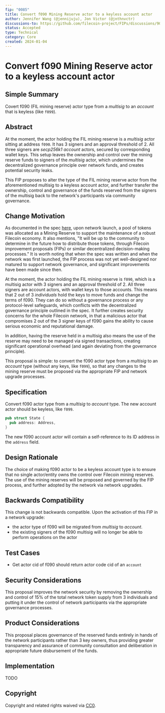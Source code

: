 ```yaml
---
fip: "0085" 
title: Convert f090 Mining Reserve actor to a keyless account actor
author: Jennifer Wang (@jennijuju), Jon Victor (@jnthnvctr)
discussions-to: https://github.com/filecoin-project/FIPs/discussions/901
status: Accepted
type: Technical
category: Core
created: 2024-01-04
---
```


# Convert f090 Mining Reserve actor to a keyless account actor

## Simple Summary

Covert f090 (FIL mining reserve) actor type from a _multisig_ to an _account_ that is keyless (like `f099`).


## Abstract

At the moment, the actor holding the FIL mining reserve is a _multisig_ actor sitting at address `f090`. It has 3 signers and an approval threshold of 2. All three signers are _secp256k1 account_ actors, secured by corresponding wallet keys. This setup leaves the ownership and control over the mining reserve funds to signers of the _multisig_ actor, which undermines the decentralized governance principle over network funds, and creates potential security leaks.

This FIP proposes to alter the type of the FIL mining reserve actor from the aforementioned multisig to a keyless account actor, and further transfer the ownership, control and governance of the funds reserved from the signers of the multisig back to the network's participants via community governance.


## Change Motivation

As documented in the spec [here](https://spec.filecoin.io/#section-systems.filecoin_token.token_allocation), upon network launch, a pool of tokens was allocated as a Mining Reserve to support the maintenance of a robust Filecoin economy. It also mentions, "It will be up to the community to determine in the future how to distribute those tokens, through Filecoin improvement proposals (FIPs) or similar decentralized decision-making processes." It is worth noting that when the spec was written and when the network was first launched, the FIP process was not yet well-designed nor matured to support network governance, and significant improvements have been made since then.

At the moment, the actor holding the FIL mining reserve is `f090`, which is a multisig actor with 3 signers and an approval threshold of 2. All three signers are account actors, with wallet keys to those accounts. This means that 2 out of 3 _individuals_ hold the keys to move funds and change the terms of f090. They can do so without a governance process or any protocol-level safeguards, which conflicts with the decentralized governance principle outlined in the spec. It further creates security concerns for the whole Filecoin network, in that a malicious actor that compromises 2 out of the 3 signer keys of f090 gains the ability to cause serious economic and reputational damage.

In addition, having the reserve held in a multisig also means the use of the reserve may need to be managed via signed transactions, creating significant operational overhead (and again deviating from the governance principle).

This proposal is simple: to convert the f090 actor type from a *multisig* to an *account* type (without any keys, like `f099`), so that any changes to the mining reserve must be proposed via the appropriate FIP and network upgrade processes.

## Specification

Convert f090 actor type from a _multisig_ to _account_ type. The new account actor should be keyless, like `f099`.

```rust
pub struct State {
  pub address: Address,
}
```

The new f090 account actor will contain a self-reference to its ID address in the `address` field.

## Design Rationale

The choice of making f090 actor to be a keyless account type is to ensure that no single actor/entity owns the control over Filecoin mining reserves. The use of the mining reserves will be proposed and governed by the FIP process, and further adopted by the network via network upgrades. 

## Backwards Compatibility

This change is not backwards compatible. Upon the activation of this FIP in a network upgrade:
- the actor type of f090 will be migrated from _multisig_ to _account_.
- the existing signers of the f090 multisig will no longer be able to perform operations on the actor

## Test Cases

- Get actor cid of f090 should return actor code cid of an `account`

## Security Considerations

This proposal improves the network security by removing the ownership and control of 15% of the total network token supply from 3 individuals and putting it under the control of network participants via the appropriate governance processes.


## Product Considerations

This proposal places governance of the reserved funds entirely in hands of the network participants rather than 3 key owners, thus providing greater transparency and assurance of community consultation and deliberation in appropriate future disbursement of the funds.

## Implementation

TODO 

## Copyright
Copyright and related rights waived via [CC0](https://creativecommons.org/publicdomain/zero/1.0/).
